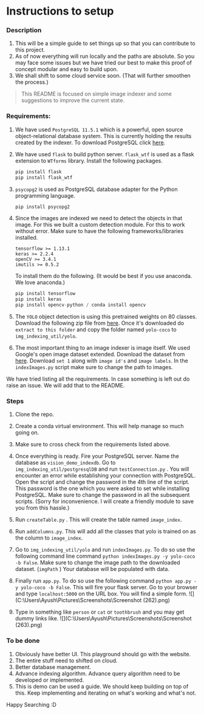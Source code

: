 # Instructions to setup

### Description 

1. This will be a simple guide to set things up so that you can contribute to this project. 
2. As of now everything will run locally and the paths are absolute. So you may face some issues but we have tried our best to make this proof of concept modular and easy to build upon.
3. We shall shift to some cloud service soon. (That will further smoothen the process.)

> This README is focused on simple image indexer and some suggestions to improve the current state. 

### Requirements: 

1. We have used `PostgreSQL 11.5.1` which is a powerful, open source object-relational database system. This is currently holding the results created by the indexer. To download PostgreSQL click [here](https://www.enterprisedb.com/downloads/postgres-postgresql-downloads). 

2. We have used `flask` to build python server. `flask_wtf` is used as a flask extension to `WTforms` library. Install the following packages. 

   ```python
   pip install flask
   pip install flask_wtf
   ```

3. `psycopg2` is used as PostgreSQL database adapter for the Python programming language. 

   ```python
   pip install psycopg2
   ```

4. Since the images are indexed we need to detect the objects in that image. For this we built a custom detection module. For this to work without error. Make sure to have the following frameworks/libraries installed. 

   ```
   tensorflow >= 1.13.1
   keras >= 2.2.4
   openCV >= 3.4.1
   imutils >= 0.5.2
   ```

   To install them do the following. (It would be best if you use anaconda. We love anaconda.)

   ```python
   pip install tensorflow
   pip install keras
   pip install opencv-python / conda install opencv
   ```

5. The `YOLO` object detection is using this pretrained weights on 80 classes. Download the following zip file from [here](https://drive.google.com/file/d/1lgA32mpDNcbkPxpE8ISJugAAdStx9JkV/view?usp=sharing).  Once it's downloaded do `extract to this folder`  and copy the folder named `yolo-coco` to `img_indexing_util/yolo`. 

6. The most important thing to an image indexer is image itself. We used Google's open image dataset extended. Download the dataset from [here](https://storage.googleapis.com/openimages/web/extended.html). Download `set 1` along with `image id's` and `image labels`. In the `indexImages.py` script make sure to change the path to images. 

We have tried listing all the requirements. In case something is left out do raise an issue. We will add that to the README. 

### Steps

1. Clone the repo. 
2. Create a conda virtual environment. This will help manage so much going on. 
3. Make sure to cross check from the requirements listed above. 
4. Once everything is ready. Fire your PostgreSQL server. Name the database as `vision_demo_indexdb`. Go to `img_indexing_util/postgresqlDB` and run `testConnection.py` . You will encounter an error while establishing your connection with PostgreSQL. Open the script and change the password in the 4th line of the script. This password is the one which you were asked to set while installing PostgreSQL. Make sure to change the password in all the subsequent scripts. (Sorry for inconvenience. I will create a friendly module to save you from this hassle.)
5. Run `createTable.py` . This will create the table named `image_index`. 
6. Run `addColumns.py`. This will add all the classes that yolo is trained on as the column to `image_index`.
7. Go to `img_indexing_util/yolo` and run `indexImages.py`. To do so use the following command line command `python indexImages.py -y yolo-coco -b False`. Make sure to change the image path to the downloaded dataset. (`imgPath` ) Your database will be populated with data. 
8. Finally run `app.py`. To do so use the following command `python app.py -y yolo-coco -b False`. This will fire your flask server. Go to your browser and type `localhost:5000` on the URL box. You will find a simple form. ![](C:\Users\Ayush\Pictures\Screenshots\Screenshot (262).png)

9. Type in something like `person` or `cat` or `toothbrush` and you may get dummy links like. ![](C:\Users\Ayush\Pictures\Screenshots\Screenshot (263).png)

### To be done

1. Obviously have better UI. This playground should go with the website. 
2. The entire stuff need to shifted on cloud. 
3. Better database management.
4. Advance indexing algorithm. Advance query algorithm need to be developed or implemented. 
5. This is demo can be used a guide. We should keep building on top of this. Keep implementing and iterating on what's working and what's not. 

Happy Searching :D